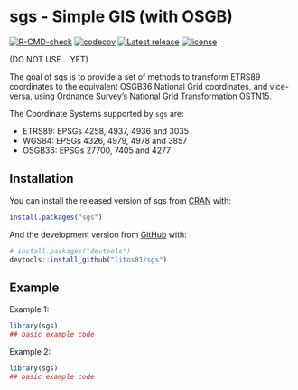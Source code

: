 sgs - Simple GIS (with OSGB)
================

<!-- README.md is generated from README.Rmd. Please edit that file -->

<!-- badges: start -->

[![R-CMD-check](https://github.com/litos81/sgs/workflows/R-CMD-check/badge.svg?branch=master)](https://github.com/litos81/sgs/actions?workflow=R-CMD-check)
[![codecov](https://codecov.io/gh/litos81/sgs/branch/master/graph/badge.svg?token=Qd5gkpnxFc)](https://codecov.io/gh/litos81/sgs?branch=master)
[![Latest
release](https://img.shields.io/github/release/litos81/sgs.svg)](https://github.com/litos81/sgs/releases)
[![license](https://img.shields.io/badge/license-BSD%202--Clause-green.svg)](https://opensource.org/licenses/BSD-2-Clause)
<!-- badges: end --> (DO NOT USE… YET)

The goal of sgs is to provide a set of methods to transform ETRS89
coordinates to the equivalent OSGB36 National Grid coordinates, and
vice-versa, using [Ordnance Survey’s National Grid Transformation
OSTN15](https://www.ordnancesurvey.co.uk/blog/2016/09/ostn15-new-geoid-britain/).

The Coordinate Systems supported by `sgs` are:

  - ETRS89: EPSGs 4258, 4937, 4936 and 3035
  - WGS84: EPSGs 4326, 4979, 4978 and 3857
  - OSGB36: EPSGs 27700, 7405 and 4277

## Installation

You can install the released version of sgs from
[CRAN](https://CRAN.R-project.org) with:

``` r
install.packages("sgs")
```

And the development version from [GitHub](https://github.com/) with:

``` r
# install.packages("devtools")
devtools::install_github("litos81/sgs")
```

## Example

Example 1:

``` r
library(sgs)
## basic example code
```

Example 2:

``` r
library(sgs)
## basic example code
```
